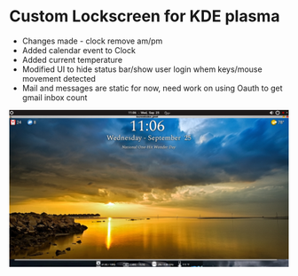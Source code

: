 # Custom Lockscreen for KDE plasma

* Changes made - clock remove am/pm
* Added calendar event to Clock
* Added current temperature
* Modified UI to hide status bar/show user login whem keys/mouse movement detected
* Mail and messages are static for now, need work on using Oauth to get gmail inbox count

![example](../lock-screen1.png)
